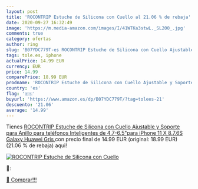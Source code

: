 ```yaml
---
layout: post
title: 'ROCONTRIP Estuche de Silicona con Cuello al 21.06 % de rebaja'
date: 2020-09-27 16:32:49
image: 'https://m.media-amazon.com/images/I/41WTKa3stwL._SL200_.jpg'
comments: true
category: ofertas
author: ring
slug: 'B07YDC779T-es ROCONTRIP Estuche de Silicona con Cuello Ajustable y...'
tags: tole.es, iphone
actualPrice: 14.99 EUR
currency: EUR
price: 14.99
comparePrice: 18.99 EUR
prodname: 'ROCONTRIP Estuche de Silicona con Cuello Ajustable y Soporte para Anillo para teléfonos Inteligentes de 4.7-6.5"para iPhone 11  X  8.7.6S Galaxy  Huawei  Gris '
country: 'es'
flag: '🇪🇸'
buyurl: 'https://www.amazon.es/dp/B07YDC779T/?tag=tolees-21'
descuento: '21.06'
average: '14.99'
---
```


Tienes [ROCONTRIP Estuche de Silicona con Cuello Ajustable y Soporte para Anillo para teléfonos Inteligentes de 4.7-6.5"para iPhone 11  X  8.7.6S Galaxy  Huawei  Gris ](https://www.amazon.es/dp/B07YDC779T/?tag=tolees-21) con precio final de  14.99 EUR (original: 18.99 EUR) (21.06 %  de rebaja) aqui!

[![ROCONTRIP Estuche de Silicona con Cuello](https://m.media-amazon.com/images/I/41WTKa3stwL._SL200_.jpg)](https://www.amazon.es/dp/B07YDC779T/?tag=tolees-21)

🔎:


[🛒 Comprar!!!](https://www.amazon.es/dp/B07YDC779T/?tag=tolees-21)
